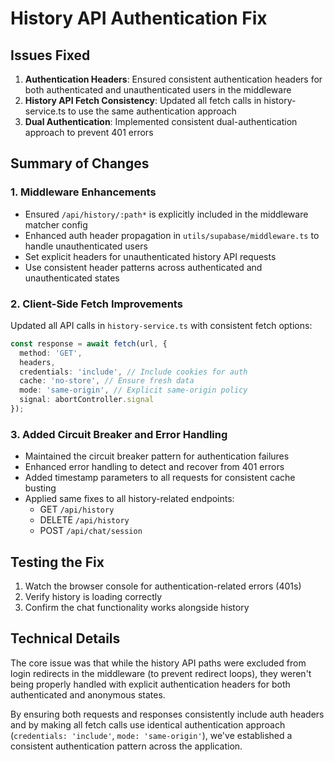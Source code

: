 # History API Authentication Fix

## Issues Fixed

1. **Authentication Headers**: Ensured consistent authentication headers for both authenticated and unauthenticated users in the middleware
2. **History API Fetch Consistency**: Updated all fetch calls in history-service.ts to use the same authentication approach
3. **Dual Authentication**: Implemented consistent dual-authentication approach to prevent 401 errors

## Summary of Changes

### 1. Middleware Enhancements

- Ensured `/api/history/:path*` is explicitly included in the middleware matcher config
- Enhanced auth header propagation in `utils/supabase/middleware.ts` to handle unauthenticated users
- Set explicit headers for unauthenticated history API requests
- Use consistent header patterns across authenticated and unauthenticated states

### 2. Client-Side Fetch Improvements

Updated all API calls in `history-service.ts` with consistent fetch options:

```typescript
const response = await fetch(url, {
  method: 'GET',
  headers,
  credentials: 'include', // Include cookies for auth
  cache: 'no-store', // Ensure fresh data
  mode: 'same-origin', // Explicit same-origin policy
  signal: abortController.signal
});
```

### 3. Added Circuit Breaker and Error Handling

- Maintained the circuit breaker pattern for authentication failures
- Enhanced error handling to detect and recover from 401 errors
- Added timestamp parameters to all requests for consistent cache busting
- Applied same fixes to all history-related endpoints:
  - GET `/api/history`
  - DELETE `/api/history`
  - POST `/api/chat/session`

## Testing the Fix

1. Watch the browser console for authentication-related errors (401s)
2. Verify history is loading correctly
3. Confirm the chat functionality works alongside history

## Technical Details

The core issue was that while the history API paths were excluded from login redirects in the middleware (to prevent redirect loops), they weren't being properly handled with explicit authentication headers for both authenticated and anonymous states.

By ensuring both requests and responses consistently include auth headers and by making all fetch calls use identical authentication approach (`credentials: 'include'`, `mode: 'same-origin'`), we've established a consistent authentication pattern across the application.
